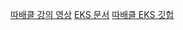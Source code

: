 [따배클 강의 영상](https://www.youtube.com/watch?v=KtC8unV8T8k)
[EKS 문서](https://eksctl.io/getting-started/)
[따배클 EKS 깃헙](https://github.com/237summit/Kubernetes-on-AWS/blob/main/LAB_01%20Getting-started-with-Amazon-EKS%20%E2%80%93%20eksctl%EB%A1%9C%20%EC%84%A4%EC%B9%98%ED%95%98%EA%B8%B0)
